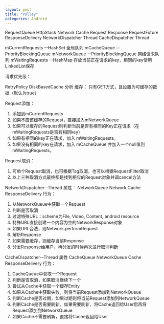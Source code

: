 ```yaml
---
layout: post
title: "Volley"
categories: Android
---
```

RequestQueue
HttpStack
Network
Cache
Request
Response
RequestFuture
ResponseDelivery
NetworkDispatcher  Thread
CacheDispatcher    Thread


mCurrentRequests  --HashSet  全局队列
mCacheQueue       --PriorityBlockingQueue
mNetworkQueue     --PriorityBlockingQueue   网络请求队列
mWaitingRequests  --HashMap 存放当前正在请求的key，相同的key使用LinkedList保存


请求优先级：

RetryPolicy
DiskBasedCache 分析
缓存：
只有GET方式，且设置为可缓存的数据（默认为true）


Request添加：
1. 添加到mCurrentRequests
2. 如果不应该缓存的Request，直接加入mNetworkQueue
3. 如果可以缓存的Request则判断当前是否有相同的Key正在请求（在mWaitingRequests是否有相同key）
4. 如果有相同的key正在请求，加入 mWaitingRequests。
5. 如果没有相同的key在请求，加入 mCacheQueue 并加入一个null值到 mWaitingRequests。

Request取消：
1. 可单个Request取消，也可根据Tag取消，也可以根据RequestFilter取消
2. 以上三种取消方式最终都是找到相应的Request对象并调cancel方法



NetworkDispatcher--Thread
属性：
NetworkQueue
Network
Cache
ResponseDelivery
行为：
1. 从NetworkQueue中获取一个Request
2. 判断是否取消
3. 过滤特殊URL：scheme为File, Video, Content, android resource
4. 特殊URL直接创建一个内容为空的NetworkResponse对象
5. 如果URL合法，则Network.performRequest
6. 解析Response
7. 如果需要缓存，则缓存当前Response
8. 分发Response给用户，再分发的时候再次进行取消判断




CacheDispatcher--Thread
属性
CacheQueue
NetworkQueue
Cache
ResponseDelivery
行为：
1. CacheQueue中获取一个Request
2. 判断是否取消，如果取消继续下一个
3. 尝试从Cache中获取一个缓存Entity
4. 如果从Cache中获取失败，则将当前Request添加到NetworkQueue
5. 判断Cache是否过期，如果过期则将当前Request添加到NetworkQueue
6. 判断Cache是否需要刷新，如果需要刷新，将Cache返回给User后再将Request添加到NetworkQueue
7. 如果Cache不需要刷新，直接将Cache返回给User

